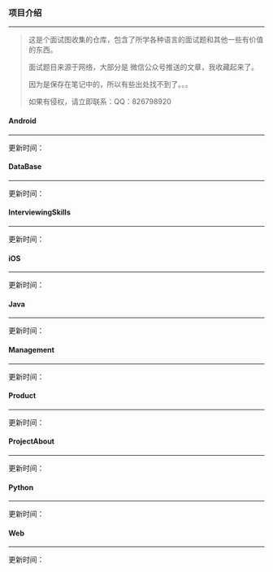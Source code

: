 ### 项目介绍

---

> 这是个面试图收集的仓库，包含了所学各种语言的面试题和其他一些有价值的东西。
>
> 面试题目来源于网络，大部分是 微信公众号推送的文章，我收藏起来了。
>
> 因为是保存在笔记中的，所以有些出处找不到了。。。
>
> 如果有侵权，请立即联系：QQ：826798920



#### Android

---

更新时间：



#### DataBase

---

更新时间：



#### InterviewingSkills

---

更新时间：



#### iOS

------

更新时间：



#### Java

---

更新时间：



#### Management

---

更新时间：



#### Product

---

更新时间：



#### ProjectAbout

---

更新时间：



#### Python

---

更新时间：



#### Web

---

更新时间：
